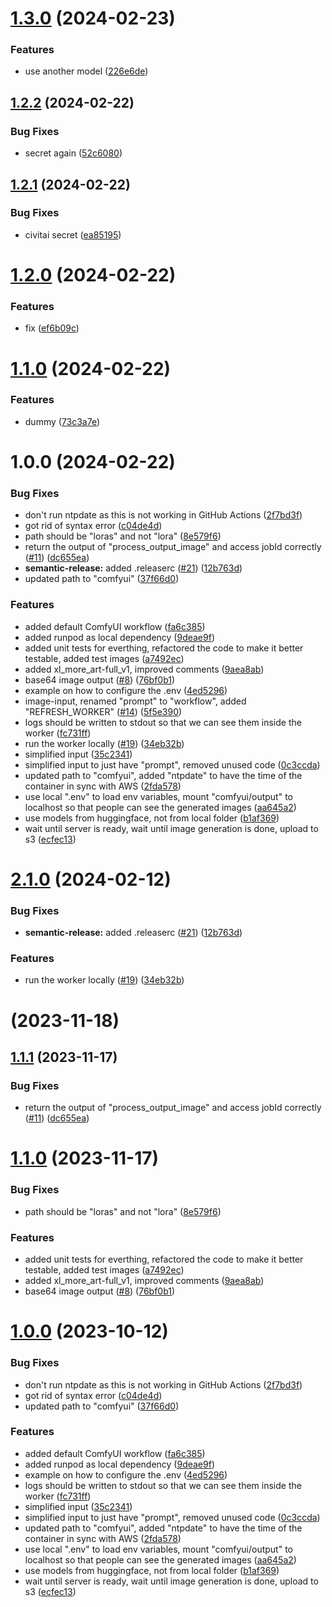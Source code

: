 # [1.3.0](https://github.com/implicit-invocation/runpod-worker-comfy/compare/1.2.2...1.3.0) (2024-02-23)


### Features

* use another model ([226e6de](https://github.com/implicit-invocation/runpod-worker-comfy/commit/226e6def3ac48da48188c70effa66555aee70889))

## [1.2.2](https://github.com/implicit-invocation/runpod-worker-comfy/compare/1.2.1...1.2.2) (2024-02-22)


### Bug Fixes

* secret again ([52c6080](https://github.com/implicit-invocation/runpod-worker-comfy/commit/52c6080f8964a5c676dcdcd5b6c86f488a90a0e5))

## [1.2.1](https://github.com/implicit-invocation/runpod-worker-comfy/compare/1.2.0...1.2.1) (2024-02-22)


### Bug Fixes

* civitai secret ([ea85195](https://github.com/implicit-invocation/runpod-worker-comfy/commit/ea8519508ff3ff0732e20a1130d41e2e9ce4c147))

# [1.2.0](https://github.com/implicit-invocation/runpod-worker-comfy/compare/1.1.0...1.2.0) (2024-02-22)


### Features

* fix ([ef6b09c](https://github.com/implicit-invocation/runpod-worker-comfy/commit/ef6b09c39eb29ca90bbaa3daadf81774dffa050a))

# [1.1.0](https://github.com/implicit-invocation/runpod-worker-comfy/compare/1.0.0...1.1.0) (2024-02-22)


### Features

* dummy ([73c3a7e](https://github.com/implicit-invocation/runpod-worker-comfy/commit/73c3a7eb174bff50cbc2acb177e1eda5a510a7cc))

# 1.0.0 (2024-02-22)


### Bug Fixes

* don't run ntpdate as this is not working in GitHub Actions ([2f7bd3f](https://github.com/implicit-invocation/runpod-worker-comfy/commit/2f7bd3f71f24dd3b6ecc56f3a4c27bbc2d140eca))
* got rid of syntax error ([c04de4d](https://github.com/implicit-invocation/runpod-worker-comfy/commit/c04de4dea93dbe586a9a887e04907b33597ff73e))
* path should be "loras" and not "lora" ([8e579f6](https://github.com/implicit-invocation/runpod-worker-comfy/commit/8e579f63e18851b0be67bff7a42a8e8a46223f2b))
* return the output of "process_output_image" and access jobId correctly ([#11](https://github.com/implicit-invocation/runpod-worker-comfy/issues/11)) ([dc655ea](https://github.com/implicit-invocation/runpod-worker-comfy/commit/dc655ea0dd0b294703f52f6017ce095c3b411527))
* **semantic-release:** added .releaserc ([#21](https://github.com/implicit-invocation/runpod-worker-comfy/issues/21)) ([12b763d](https://github.com/implicit-invocation/runpod-worker-comfy/commit/12b763d8703ce07331a16d4013975f9edc4be3ff))
* updated path to "comfyui" ([37f66d0](https://github.com/implicit-invocation/runpod-worker-comfy/commit/37f66d04b8c98810714ffbc761412f3fcdb1d861))


### Features

* added default ComfyUI workflow ([fa6c385](https://github.com/implicit-invocation/runpod-worker-comfy/commit/fa6c385e0dc9487655b42772bb6f3a5f5218864e))
* added runpod as local dependency ([9deae9f](https://github.com/implicit-invocation/runpod-worker-comfy/commit/9deae9f5ec723b93540e6e2deac04b8650cf872a))
* added unit tests for everthing, refactored the code to make it better testable, added test images ([a7492ec](https://github.com/implicit-invocation/runpod-worker-comfy/commit/a7492ec8f289fc64b8e54c319f47804c0a15ae54))
* added xl_more_art-full_v1, improved comments ([9aea8ab](https://github.com/implicit-invocation/runpod-worker-comfy/commit/9aea8abe1375f3d48aa9742c444b5242111e3121))
* base64 image output ([#8](https://github.com/implicit-invocation/runpod-worker-comfy/issues/8)) ([76bf0b1](https://github.com/implicit-invocation/runpod-worker-comfy/commit/76bf0b166b992a208c53f5cb98bd20a7e3c7f933))
* example on how to configure the .env ([4ed5296](https://github.com/implicit-invocation/runpod-worker-comfy/commit/4ed529601394e8a105d171ab1274737392da7df5))
* image-input, renamed "prompt" to "workflow", added "REFRESH_WORKER" ([#14](https://github.com/implicit-invocation/runpod-worker-comfy/issues/14)) ([5f5e390](https://github.com/implicit-invocation/runpod-worker-comfy/commit/5f5e390dfda9d3ef8ce9b5578aade1bee600bf5c))
* logs should be written to stdout so that we can see them inside the worker ([fc731ff](https://github.com/implicit-invocation/runpod-worker-comfy/commit/fc731fffcd79af67cf6fcdf6a6d3df6b8e30c7b5))
* run the worker locally ([#19](https://github.com/implicit-invocation/runpod-worker-comfy/issues/19)) ([34eb32b](https://github.com/implicit-invocation/runpod-worker-comfy/commit/34eb32b72455e6e628849e50405ed172d846d2d9))
* simplified input ([35c2341](https://github.com/implicit-invocation/runpod-worker-comfy/commit/35c2341deca346d4e6df82c36e101b7495f3fc03))
* simplified input to just have "prompt", removed unused code ([0c3ccda](https://github.com/implicit-invocation/runpod-worker-comfy/commit/0c3ccda9c5c8cdc56eae829bb358ceb532b36371))
* updated path to "comfyui", added "ntpdate" to have the time of the container in sync with AWS ([2fda578](https://github.com/implicit-invocation/runpod-worker-comfy/commit/2fda578d62460275abec11d6b2fbe5123d621d5f))
* use local ".env" to load env variables, mount "comfyui/output" to localhost so that people can see the generated images ([aa645a2](https://github.com/implicit-invocation/runpod-worker-comfy/commit/aa645a233cd6951d296d68f7ddcf41b14b3f4cf9))
* use models from huggingface, not from local folder ([b1af369](https://github.com/implicit-invocation/runpod-worker-comfy/commit/b1af369bb577c0aaba8875d8b2076e1888356929))
* wait until server is ready, wait until image generation is done, upload to s3 ([ecfec13](https://github.com/implicit-invocation/runpod-worker-comfy/commit/ecfec1349da0d04ea5f21c82d8903e1a5bd3c923))

# [2.1.0](https://github.com/blib-la/runpod-worker-comfy/compare/2.0.0...2.1.0) (2024-02-12)


### Bug Fixes

* **semantic-release:** added .releaserc ([#21](https://github.com/blib-la/runpod-worker-comfy/issues/21)) ([12b763d](https://github.com/blib-la/runpod-worker-comfy/commit/12b763d8703ce07331a16d4013975f9edc4be3ff))


### Features

* run the worker locally ([#19](https://github.com/blib-la/runpod-worker-comfy/issues/19)) ([34eb32b](https://github.com/blib-la/runpod-worker-comfy/commit/34eb32b72455e6e628849e50405ed172d846d2d9))

#  (2023-11-18)



## [1.1.1](https://github.com/blib-la/runpod-worker-comfy/compare/1.1.0...1.1.1) (2023-11-17)


### Bug Fixes

* return the output of "process_output_image" and access jobId correctly ([#11](https://github.com/blib-la/runpod-worker-comfy/issues/11)) ([dc655ea](https://github.com/blib-la/runpod-worker-comfy/commit/dc655ea0dd0b294703f52f6017ce095c3b411527))



# [1.1.0](https://github.com/blib-la/runpod-worker-comfy/compare/1.0.0...1.1.0) (2023-11-17)


### Bug Fixes

* path should be "loras" and not "lora" ([8e579f6](https://github.com/blib-la/runpod-worker-comfy/commit/8e579f63e18851b0be67bff7a42a8e8a46223f2b))


### Features

* added unit tests for everthing, refactored the code to make it better testable, added test images ([a7492ec](https://github.com/blib-la/runpod-worker-comfy/commit/a7492ec8f289fc64b8e54c319f47804c0a15ae54))
* added xl_more_art-full_v1, improved comments ([9aea8ab](https://github.com/blib-la/runpod-worker-comfy/commit/9aea8abe1375f3d48aa9742c444b5242111e3121))
* base64 image output ([#8](https://github.com/blib-la/runpod-worker-comfy/issues/8)) ([76bf0b1](https://github.com/blib-la/runpod-worker-comfy/commit/76bf0b166b992a208c53f5cb98bd20a7e3c7f933))



# [1.0.0](https://github.com/blib-la/runpod-worker-comfy/compare/ecfec1349da0d04ea5f21c82d8903e1a5bd3c923...1.0.0) (2023-10-12)


### Bug Fixes

* don't run ntpdate as this is not working in GitHub Actions ([2f7bd3f](https://github.com/blib-la/runpod-worker-comfy/commit/2f7bd3f71f24dd3b6ecc56f3a4c27bbc2d140eca))
* got rid of syntax error ([c04de4d](https://github.com/blib-la/runpod-worker-comfy/commit/c04de4dea93dbe586a9a887e04907b33597ff73e))
* updated path to "comfyui" ([37f66d0](https://github.com/blib-la/runpod-worker-comfy/commit/37f66d04b8c98810714ffbc761412f3fcdb1d861))


### Features

* added default ComfyUI workflow ([fa6c385](https://github.com/blib-la/runpod-worker-comfy/commit/fa6c385e0dc9487655b42772bb6f3a5f5218864e))
* added runpod as local dependency ([9deae9f](https://github.com/blib-la/runpod-worker-comfy/commit/9deae9f5ec723b93540e6e2deac04b8650cf872a))
* example on how to configure the .env ([4ed5296](https://github.com/blib-la/runpod-worker-comfy/commit/4ed529601394e8a105d171ab1274737392da7df5))
* logs should be written to stdout so that we can see them inside the worker ([fc731ff](https://github.com/blib-la/runpod-worker-comfy/commit/fc731fffcd79af67cf6fcdf6a6d3df6b8e30c7b5))
* simplified input ([35c2341](https://github.com/blib-la/runpod-worker-comfy/commit/35c2341deca346d4e6df82c36e101b7495f3fc03))
* simplified input to just have "prompt", removed unused code ([0c3ccda](https://github.com/blib-la/runpod-worker-comfy/commit/0c3ccda9c5c8cdc56eae829bb358ceb532b36371))
* updated path to "comfyui", added "ntpdate" to have the time of the container in sync with AWS ([2fda578](https://github.com/blib-la/runpod-worker-comfy/commit/2fda578d62460275abec11d6b2fbe5123d621d5f))
* use local ".env" to load env variables, mount "comfyui/output" to localhost so that people can see the generated images ([aa645a2](https://github.com/blib-la/runpod-worker-comfy/commit/aa645a233cd6951d296d68f7ddcf41b14b3f4cf9))
* use models from huggingface, not from local folder ([b1af369](https://github.com/blib-la/runpod-worker-comfy/commit/b1af369bb577c0aaba8875d8b2076e1888356929))
* wait until server is ready, wait until image generation is done, upload to s3 ([ecfec13](https://github.com/blib-la/runpod-worker-comfy/commit/ecfec1349da0d04ea5f21c82d8903e1a5bd3c923))
